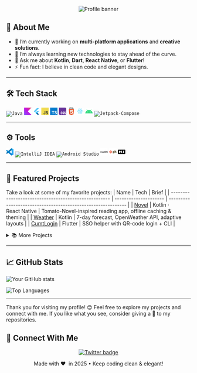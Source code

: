 <!-- ✨ Animated banner -->
<p align="center">
  <img src="https://capsule-render.vercel.app/api?type=waving&color=gradient&height=180&section=header&text=Hey%20👋%20I’m%20VaIOReTto1&fontSize=40&fontAlignY=30&desc=Cross-platform%20developer%20%7C%20Kotlin%20%E2%80%A2%20Flutter%20%E2%80%A2%20React%20Native&descAlignY=60" alt="Profile banner">
</p>

## 🚀 About Me
- 🔭 I’m currently working on **multi-platform applications** and **creative solutions**.
- 🌱 I’m always learning new technologies to stay ahead of the curve.
- 💬 Ask me about **Kotlin**, **Dart**, **React Native**, or **Flutter**!
- ⚡ Fun fact: I believe in clean code and elegant designs.

---

## 🛠️ Tech Stack

<code><img height="20" src="https://img.icons8.com/color/48/000000/java-coffee-cup-logo--v1.png" alt="Java" title="Java"></code>
<code><img height="20" src="https://raw.githubusercontent.com/github/explore/80688e429a7d4ef2fca1e82350fe8e3517d3494d/topics/kotlin/kotlin.png" alt="Kotlin" title="Kotlin"></code>
<code><img height="20" src="https://raw.githubusercontent.com/github/explore/80688e429a7d4ef2fca1e82350fe8e3517d3494d/topics/flutter/flutter.png" alt="Flutter" title="Flutter"></code>
<code><img height="20" src="https://raw.githubusercontent.com/github/explore/80688e429a7d4ef2fca1e82350fe8e3517d3494d/topics/javascript/javascript.png" alt="JavaScript"></code>
<code><img height="20" src="https://raw.githubusercontent.com/github/explore/80688e429a7d4ef2fca1e82350fe8e3517d3494d/topics/typescript/typescript.png" alt="TypeScript"></code>
<code><img height="20" src="https://raw.githubusercontent.com/github/explore/80688e429a7d4ef2fca1e82350fe8e3517d3494d/topics/css/css.png" alt="CSS"></code>
<code><img height="20" src="https://raw.githubusercontent.com/github/explore/80688e429a7d4ef2fca1e82350fe8e3517d3494d/topics/html/html.png" alt="HTML"></code>
<code><img height="20" src="https://raw.githubusercontent.com/github/explore/80688e429a7d4ef2fca1e82350fe8e3517d3494d/topics/react/react.png" alt="React"></code>
<code><img height="20" src="https://raw.githubusercontent.com/github/explore/80688e429a7d4ef2fca1e82350fe8e3517d3494d/topics/android/android.png" alt="Android" title="Android"></code>
<code><img height="20" src="https://avatars.githubusercontent.com/u/71742764?s=200&v=4" alt="Jetpack-Compose" title="Jetpack Compose"></code>

---

## ⚙️ Tools

<code><img height="20" src="https://raw.githubusercontent.com/github/explore/80688e429a7d4ef2fca1e82350fe8e3517d3494d/topics/visual-studio-code/visual-studio-code.png" alt="VSCode" title="VSCode"></code>
<code><img height="20" src="https://img.icons8.com/color/240/000000/intellij-idea.png" alt="IntelliJ IDEA" title="IntelliJ IDEA"></code>
<code><img height="20" src="https://img.icons8.com/color/240/000000/android-studio.png" alt="Android Studio" title="Android Studio"></code>
<code><img height="20" src="https://raw.githubusercontent.com/github/explore/80688e429a7d4ef2fca1e82350fe8e3517d3494d/topics/macos/macos.png" alt="macOS"></code>
<code><img height="20" src="https://raw.githubusercontent.com/github/explore/80688e429a7d4ef2fca1e82350fe8e3517d3494d/topics/git/git.png" alt="Git" title="Git"></code>
<code><img height="20" src="https://raw.githubusercontent.com/github/explore/80688e429a7d4ef2fca1e82350fe8e3517d3494d/topics/markdown/markdown.png" alt="Markdown" title="Markdown"></code>

---

## 🌟 Featured Projects
Take a look at some of my favorite projects:
| Name                                                 | Tech                  | Brief                                                        |
| ---------------------------------------------------- | --------------------- | ------------------------------------------------------------ |
| [Novel](https://github.com/VaIOReTto1/Novel)         | Kotlin · React Native | Tomato-Novel-inspired reading app, offline caching & theming |
| [Weather](https://github.com/VaIOReTto1/Weather)     | Kotlin               | 7-day forecast, OpenWeather API, adaptive layouts            |
| [CumtLogin](https://github.com/VaIOReTto1/CumtLogin) | Flutter       | SSO helper with QR-code login + CLI                          |

<details>
<summary>📚 More Projects</summary>

* 🚧 **\[Work-in-progress Template]** Modular Kotlin Multiplatform starter
* 🎮 **\[MiniGame]** Casual game built with Compose Desktop

Check out my [repositories](https://github.com/VaIOReTto1?tab=repositories) for more!

</details>


---

## 📈 GitHub Stats
![Your GitHub stats](https://github-readme-stats.vercel.app/api?username=VaIOReTto1&show_icons=true&theme=radical)

![Top Languages](https://github-readme-stats.vercel.app/api/top-langs/?username=VaIOReTto1&layout=compact&theme=radical)

---

Thank you for visiting my profile! 😊 Feel free to explore my projects and connect with me. If you like what you see, consider giving a 🌟 to my repositories.

## 🤝 Connect With Me

<p align="center">
  <a href="https://x.com/vai0retto1"><img src="https://img.shields.io/twitter/url?url=https%3A%2F%2Fx.com%2Fvai0retto1" alt="Twitter badge"></a>
</p>

<!-- Footer -->

<p align="center">Made with ❤️ &nbsp;in 2025 • Keep coding clean & elegant!</p>

